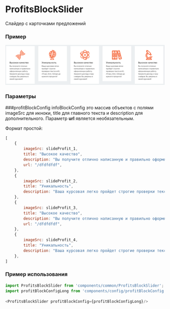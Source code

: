 # ProfitsBlockSlider

Слайдер с карточками предложений

### Пример
![ProfitsBlockSlider image](./ProfitsBlockSlider.png)

### Параметры
###profitBlockConfig
infoBlockConfig это массив объектов с полями imageSrc для икноки, title для главного текста и description для дополнительного.
Параметр **url** является необязательным.

Формат простой:
```js
[
    {
        imageSrc: slideProfit_1,
        title: "Высокое качество",
        description: "Вы получите отлично написанную и правильно оформленную работу. Закажите доклад и пару слайдов. Вы уверены в своей курсовой!"
        url: "/dfdfdfdf",
    },
    {
        imageSrc: slideProfit_2,
        title: "Уникальность",
        description: "Ваша курсовая легко пройдет строгие проверки текста в АП, АП.вуз, Etxt, Advego до нужного процента! "
    },
    {
        imageSrc: slideProfit_3,
        title: "Высокое качество",
        description: "Вы получите отлично написанную и правильно оформленную работу. Закажите доклад и пару слайдов. Вы уверены в своей курсовой!"
        url: "/dfdfdfdf",
    },
    {
        imageSrc: slideProfit_4,
        title: "Уникальность",
        description: "Ваша курсовая легко пройдет строгие проверки текста в АП, АП.вуз, Etxt, Advego до нужного процента! "
    },
]
```

### Пример использования
```js
import ProfitsBlockSlider from 'components/common/ProfitsBlockSlider';
import profitBlockConfigLong from 'components/config/profitBlockConfig';

<ProfitsBlockSlider profitBlockConfig={profitBlockConfigLong}/>
```